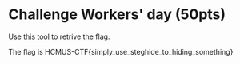# Challenge Workers' day (50pts)
Use [this tool](https://futureboy.us/stegano/decinput.html) to retrive the flag.

The flag is HCMUS-CTF{simply_use_steghide_to_hiding_something}